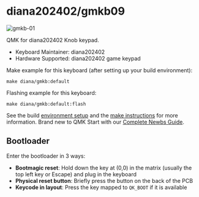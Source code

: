 # diana202402/gmkb09

![gmkb-01](https://imgur.com/R2JSgRX.png)

QMK for diana202402 Knob keypad.

* Keyboard Maintainer: diana202402
* Hardware Supported: diana202402 game keypad

Make example for this keyboard (after setting up your build environment):

    make diana/gmkb:default

Flashing example for this keyboard:

    make diana/gmkb:default:flash

See the build [environment setup](https://docs.qmk.fm/#/getting_started_build_tools) and the [make instructions](https://docs.qmk.fm/#/getting_started_make_guide) for more information. Brand new to QMK Start with our [Complete Newbs Guide](https://docs.qmk.fm/#/newbs).

## Bootloader

Enter the bootloader in 3 ways:

* **Bootmagic reset**: Hold down the key at (0,0) in the matrix (usually the top left key or Escape) and plug in the keyboard
* **Physical reset button**: Briefly press the button on the back of the PCB
* **Keycode in layout**: Press the key mapped to `QK_BOOT` if it is available
